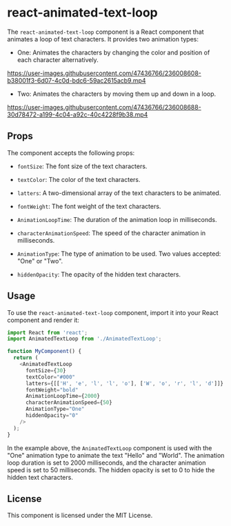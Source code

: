 
# react-animated-text-loop

The `react-animated-text-loop` component is a React component that animates a loop of text characters. It provides two animation types: 

- One: Animates the characters by changing the color and position of each character alternatively. 

https://user-images.githubusercontent.com/47436766/236008608-b38001f3-6d07-4c0d-bdc6-59ac2615acb9.mp4

- Two: Animates the characters by moving them up and down in a loop.

https://user-images.githubusercontent.com/47436766/236008688-30d78472-a199-4c04-a92c-40c4228f9b38.mp4




## Props

The component accepts the following props:

- `fontSize`: The font size of the text characters.

- `textColor`: The color of the text characters.

- `latters`: A two-dimensional array of the text characters to be animated. 

- `fontWeight`: The font weight of the text characters.

- `AnimationLoopTime`: The duration of the animation loop in milliseconds.

- `characterAnimationSpeed`: The speed of the character animation in milliseconds.

- `AnimationType`: The type of animation to be used. Two values accepted: "One" or "Two".

- `hiddenOpacity`: The opacity of the hidden text characters.

## Usage

To use the `react-animated-text-loop` component, import it into your React component and render it:

``` javascript
import React from 'react';
import AnimatedTextLoop from './AnimatedTextLoop';

function MyComponent() {
  return (
    <AnimatedTextLoop 
      fontSize={30}
      textColor="#000"
      latters={[['H', 'e', 'l', 'l', 'o'], ['W', 'o', 'r', 'l', 'd']]}
      fontWeight="bold"
      AnimationLoopTime={2000}
      characterAnimationSpeed={50}
      AnimationType="One"
      hiddenOpacity="0"
    />
  );
}
```

In the example above, the `AnimatedTextLoop` component is used with the "One" animation type to animate the text "Hello" and "World". The animation loop duration is set to 2000 milliseconds, and the character animation speed is set to 50 milliseconds. The hidden opacity is set to 0 to hide the hidden text characters.

## License

This component is licensed under the MIT License.
